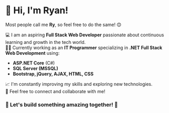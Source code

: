 # 👋 Hi, I'm Ryan! 

Most people call me **Ry**, so feel free to do the same! 😊  

💻 I am an aspiring **Full Stack Web Developer** passionate about continuous learning and growth in the tech world.  
👨‍💻 Currently working as an **IT Programmer** specializing in **.NET Full Stack Web Development** using:  
- **ASP.NET Core** (C#)  
- **SQL Server (MSSQL)**  
- **Bootstrap, jQuery, AJAX, HTML, CSS**  

📈 I'm constantly improving my skills and exploring new technologies.  
📩 Feel free to connect and collaborate with me!  

### 🌟 Let's build something amazing together! 🌟
